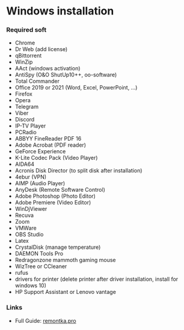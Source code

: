 # Windows installation

### Required soft

- Chrome
- Dr Web (add license)
- qBittorrent
- WinZip
- AAct (windows activation)
- AntiSpy (O&O ShutUp10++, oo-software)
- Total Commander
- Office 2019 or 2021 (Word, Excel, PowerPoint, ...)
- Firefox
- Opera
- Telegram
- Viber
- Discord
- IP-TV Player
- PCRadio
- ABBYY FineReader PDF 16
- Adobe Acrobat (PDF reader)
- GeForce Experience
- K-Lite Codec Pack (Video Player)
- AIDA64
- Acronis Disk Director (to split disk after installation)
- 4ebur (VPN)
- AIMP (Audio Player)
- AnyDesk (Remote Software Control)
- Adobe Photoshop (Photo Editor)
- Adobe Premiere (Video Editor)
- WinDjViewer
- Recuva
- Zoom
- VMWare
- OBS Studio
- Latex
- CrystalDisk (manage temperature)
- DAEMON Tools Pro
- Redragonzone mammoth gaming mouse
- WizTree or CCleaner
- rufus
- drivers for printer (delete printer after driver installation, install for windows 10)
- HP Support Assistant or Lenovo vantage


### Links

- Full Guide: [remontka.pro](https://remontka.pro/windows-11-install/)

